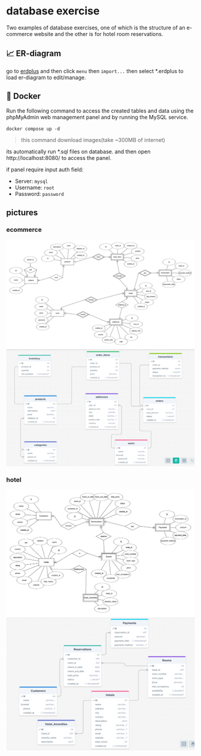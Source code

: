 # database exercise
Two examples of database exercises, one of which is the structure of an e-commerce website and the other is for hotel room reservations.
## <a name="er">📈 ER-diagram</a>
go to [erdplus](https://erdplus.com/standalone) and then click `menu` then `import...` then select *.erdplus to load er-diagram to edit/manage.

## <a name="docker">🐳 Docker</a>
Run the following command to access the created tables and data using the phpMyAdmin web management panel and by running the MySQL service.
```shell
docker compose up -d
```
>this command download images(take ~300MB of internet)

its automatically run *.sql files on database.
and then open http://localhost:8080/ to access the panel.

if panel require input auth field:
+ Server: `mysql`
+ Username: `root`
+ Password: `password`


## pictures
### ecommerce
![ecommerce-er](assets/ecommerce-er.png)
![ecommerce-design](assets/ecommerce-design.png)
### hotel
![hotel-er](assets/hotel-er.png)
![hotel-design](assets/hotel-design.png)